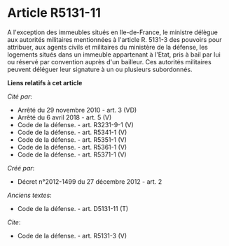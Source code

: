 # Article R5131-11

A l'exception des immeubles situés en Ile-de-France, le ministre délègue aux autorités militaires mentionnées à l'article R.
5131-3 des pouvoirs pour attribuer, aux agents civils et militaires du ministère de la défense, les logements situés dans un
immeuble appartenant à l'Etat, pris à bail par lui ou réservé par convention auprès d'un bailleur. Ces autorités militaires
peuvent déléguer leur signature à un ou plusieurs subordonnés.

**Liens relatifs à cet article**

_Cité par_:

  - Arrêté du 29 novembre 2010 - art. 3 (VD)
  - Arrêté du 6 avril 2018 - art. 5 (V)
  - Code de la défense. - art. R3231-9-1 (V)
  - Code de la défense. - art. R5341-1 (V)
  - Code de la défense. - art. R5351-1 (V)
  - Code de la défense. - art. R5361-1 (V)
  - Code de la défense. - art. R5371-1 (V)

_Créé par_:

  - Décret n°2012-1499 du 27 décembre 2012 - art. 2

_Anciens textes_:

  - Code de la défense. - art. D5131-11 (T)

_Cite_:

  - Code de la défense. - art. R5131-3 (V)
